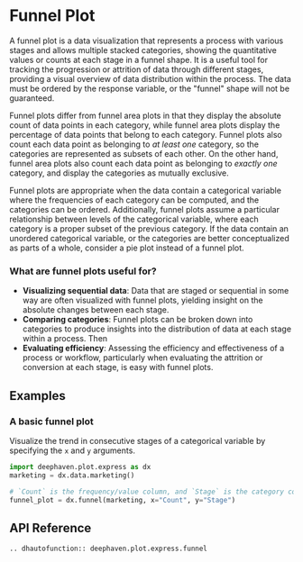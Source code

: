 # Funnel Plot

A funnel plot is a data visualization that represents a process with various stages and allows multiple stacked categories, showing the quantitative values or counts at each stage in a funnel shape. It is a useful tool for tracking the progression or attrition of data through different stages, providing a visual overview of data distribution within the process. The data must be ordered by the response variable, or the "funnel" shape will not be guaranteed.

Funnel plots differ from funnel area plots in that they display the absolute count of data points in each category, while funnel area plots display the percentage of data points that belong to each category. Funnel plots also count each data point as belonging to _at least one_ category, so the categories are represented as subsets of each other. On the other hand, funnel area plots also count each data point as belonging to _exactly one_ category, and display the categories as mutually exclusive.

Funnel plots are appropriate when the data contain a categorical variable where the frequencies of each category can be computed, and the categories can be ordered. Additionally, funnel plots assume a particular relationship between levels of the categorical variable, where each category is a proper subset of the previous category. If the data contain an unordered categorical variable, or the categories are better conceptualized as parts of a whole, consider a pie plot instead of a funnel plot.

### What are funnel plots useful for?

- **Visualizing sequential data**: Data that are staged or sequential in some way are often visualized with funnel plots, yielding insight on the absolute changes between each stage.
- **Comparing categories**: Funnel plots can be broken down into categories to produce insights into the distribution of data at each stage within a process. Then
- **Evaluating efficiency**: Assessing the efficiency and effectiveness of a process or workflow, particularly when evaluating the attrition or conversion at each stage, is easy with funnel plots.

## Examples

### A basic funnel plot

Visualize the trend in consecutive stages of a categorical variable by specifying the `x` and `y` arguments.

```python order=funnel_plot,marketing
import deephaven.plot.express as dx
marketing = dx.data.marketing()

# `Count` is the frequency/value column, and `Stage` is the category column
funnel_plot = dx.funnel(marketing, x="Count", y="Stage")
```

## API Reference
```{eval-rst}
.. dhautofunction:: deephaven.plot.express.funnel
```
